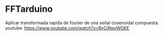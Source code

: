 # FFTarduino
Aplicar transformada rapida de fourier de una señal cosenoidal compuesta.
youtube: https://www.youtube.com/watch?v=ByCiNqyWGKE
